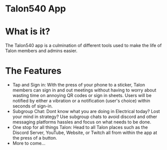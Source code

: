 # Talon540 App
# What is it?
The Talon540 app is a culmination of different tools used to make the life of Talon members and admins easier.

# **The Features**
- Tap and Sign in:
  With the press of your phone to a sticker, Talon members can sign in and out meetings without having to worry about wasting time on annoying QR codes or sign in sheets. Users will be notified by either a vibration or a notification (user's choice) within seconds of sign-in.
 - Subgroup Chat: 
  Dont know what you are doing in Electrical today? Lost your mind in strategy? Use subgroup chats to avoid discord and other messaging platforms hassles and focus on what needs to be done.
- One stop for all things Talon: 
  Head to all Talon places such as the Discord Server, YouTube, Website, or Twitch all from within the app at the press of a button.
- More to come...
